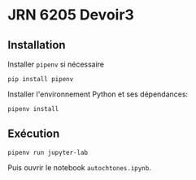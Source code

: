 # JRN 6205 Devoir3

## Installation

Installer `pipenv` si nécessaire

```
pip install pipenv
```

Installer l'environnement Python et ses dépendances:

```
pipenv install
```

## Exécution

```
pipenv run jupyter-lab
```

Puis ouvrir le notebook `autochtones.ipynb`.
